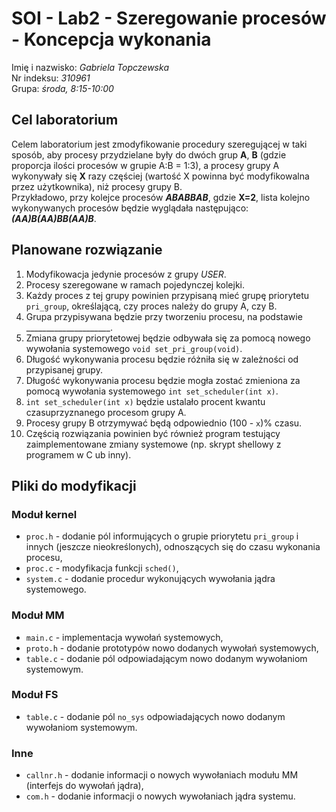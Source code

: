 # SOI - Lab2 - Szeregowanie procesów - Koncepcja wykonania 

Imię i nazwisko: *Gabriela Topczewska*  
Nr indeksu: *310961*  
Grupa: *środa, 8:15-10:00*  

## Cel laboratorium

Celem laboratorium jest zmodyfikowanie procedury szeregującej w taki sposób, aby procesy przydzielane były do dwóch grup **A**, **B** (gdzie proporcja ilości procesów w grupie A:B = 1:3), a procesy grupy A wykonywały się **X** razy częściej (wartość X powinna być modyfikowalna przez użytkownika), niż procesy grupy B.  
Przykładowo, przy kolejce procesów ***ABABBAB***, gdzie **X=2**, lista kolejno wykonywanych procesów będzie wyglądała następująco: ***(AA)B(AA)BB(AA)B***.

## Planowane rozwiązanie

1. Modyfikowacja jedynie procesów z grupy *USER*.
2. Procesy szeregowane w ramach pojedynczej kolejki.
3. Każdy proces z tej grupy powinien przypisaną mieć grupę priorytetu `pri_group`, określającą, czy proces należy do grupy A, czy B.
4. Grupa przypisywana będzie przy tworzeniu procesu, na podstawie _____________________.
5. Zmiana grupy priorytetowej będzie odbywała się za pomocą nowego wywołania systemowego `void set_pri_group(void)`.
6. Długość wykonywania procesu będzie różniła się w zależności od przypisanej grupy.
7. Długość wykonywania procesu będzie mogła zostać zmieniona za pomocą wywołania systemowego `int set_scheduler(int x)`.
8. `int set_scheduler(int x)` będzie ustalało procent kwantu czasuprzyznanego procesom grupy A.
9. Procesy grupy B otrzymywać będą odpowiednio (100 - `x`)% czasu.
10. Częścią rozwiązania powinien być również program testujący zaimplementowane zmiany systemowe (np. skrypt shellowy z programem w C ub inny).

## Pliki do modyfikacji

### Moduł kernel
- `proc.h` - dodanie pól informujących o grupie priorytetu `pri_group` i innych (jeszcze nieokreślonych), odnoszących się do czasu wykonania procesu,
- `proc.c` - modyfikacja funkcji `sched()`,
- `system.c` - dodanie procedur wykonujących wywołania jądra systemowego.

### Moduł MM
- `main.c` - implementacja wywołań systemowych,
- `proto.h` - dodanie prototypów nowo dodanych wywołań systemowych,
- `table.c` - dodanie pól odpowiadającym nowo dodanym wywołaniom systemowym.

### Moduł FS
- `table.c` - dodanie pól `no_sys` odpowiadających nowo dodanym wywołaniom systemowym.

### Inne
- `callnr.h` - dodanie informacji o nowych wywołaniach modułu MM (interfejs do wywołań jądra),
- `com.h` -  dodanie informacji o nowych wywołaniach jądra systemu.
